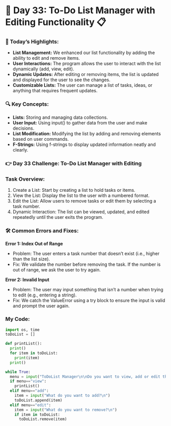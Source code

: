# 🌟 Day 33: To-Do List Manager with Editing Functionality 📋

### 🎊 Today’s Highlights:

* **List Management:** We enhanced our list functionality by adding the ability to edit and remove items.
* **User Interactions:** The program allows the user to interact with the list dynamically (add, view, edit).
* **Dynamic Updates:** After editing or removing items, the list is updated and displayed for the user to see the changes.
* **Customizable Lists:** The user can manage a list of tasks, ideas, or anything that requires frequent updates.

### 🔍 Key Concepts:

* **Lists:** Storing and managing data collections.
* **User Input:** Using input() to gather data from the user and make decisions.
* **List Modification:** Modifying the list by adding and removing elements based on user commands.
* **F-Strings:** Using f-strings to display updated information neatly and clearly.

### 👉 Day 33 Challenge: To-Do List Manager with Editing

### Task Overview:

   1. Create a List: Start by creating a list to hold tasks or items.
   2. View the List: Display the list to the user with a numbered format.
   3. Edit the List: Allow users to remove tasks or edit them by selecting a task number.
   4. Dynamic Interaction: The list can be viewed, updated, and edited repeatedly until the user exits the program.


### 🛠️ Common Errors and Fixes:

 **Error 1: Index Out of Range**
   * Problem: The user enters a task number that doesn’t exist (i.e., higher than the list size).
   * Fix: We validate the number before removing the task. If the number is out of range, we ask the user to try again.
     
**Error 2: Invalid Input**
   * Problem: The user may input something that isn’t a number when trying to edit (e.g., entering a string).
   * Fix: We catch the ValueError using a try block to ensure the input is valid and prompt the user again.


 ### My Code:
```python
import os, time
toDoList = []

def printList():
  print()
  for item in toDoList:
    print(item)
  print()

while True:
  menu = input("ToDoList Manager\n\nDo you want to view, add or edit the todo list?\n")
  if menu=="view":
    printList()
  elif menu=="add":
    item = input("What do you want to add?\n")
    toDoList.append(item)
  elif menu=="edit":
    item = input("What do you want to remove?\n")
    if item in toDoList:
      toDoList.remove(item)

